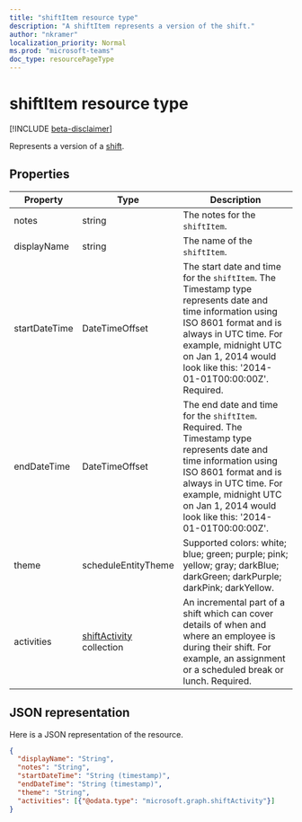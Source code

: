 ```yaml
---
title: "shiftItem resource type"
description: "A shiftItem represents a version of the shift."
author: "nkramer"
localization_priority: Normal
ms.prod: "microsoft-teams"
doc_type: resourcePageType
---
```


# shiftItem resource type

[!INCLUDE [beta-disclaimer](../../includes/beta-disclaimer.md)]

Represents a version of a [shift](shift.md).

## Properties
| Property                         | Type                    | Description                                                                             |
|------------------------------|-------------------------|---------------------------------------------------------------------------------------------|
| notes               | string                  | The notes for the `shiftItem`.      |
| displayName               | string                  | The name of the `shiftItem`. |
| startDateTime               | DateTimeOffset                  | The start date and time for the `shiftItem`. The Timestamp type represents date and time information using ISO 8601 format and is always in UTC time. For example, midnight UTC on Jan 1, 2014 would look like this: '2014-01-01T00:00:00Z'. Required. |
| endDateTime               | DateTimeOffset                 | The end date and time for the `shiftItem`. Required. The Timestamp type represents date and time information using ISO 8601 format and is always in UTC time. For example, midnight UTC on Jan 1, 2014 would look like this: '2014-01-01T00:00:00Z'. |
| theme | scheduleEntityTheme   |  Supported colors: white; blue; green; purple; pink; yellow; gray; darkBlue; darkGreen; darkPurple; darkPink; darkYellow. |
| activities 	| [shiftActivity](shiftactivity.md) collection   | An incremental part of a shift which can cover details of when and where an employee is during their shift. For example, an assignment or a scheduled break or lunch. Required. |

## JSON representation

Here is a JSON representation of the resource.

<!-- {
  "blockType": "resource",
  "keyProperty": "id",
  "@odata.type": "microsoft.graph.shiftItem"
}-->
```json
{
  "displayName": "String",
  "notes": "String",
  "startDateTime": "String (timestamp)",
  "endDateTime": "String (timestamp)",
  "theme": "String",
  "activities": [{"@odata.type": "microsoft.graph.shiftActivity"}]
}
```


<!-- uuid: 8fcb5dbc-d5aa-4681-8e31-b001d5168d79
2015-10-25 14:57:30 UTC -->
<!--
{
  "type": "#page.annotation",
  "description": "shiftItem resource",
  "keywords": "",
  "section": "documentation",
  "tocPath": "",
  "suppressions": []
}
-->
